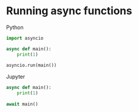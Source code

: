# Running async functions

Python
```python
import asyncio

async def main():
    print(1)
    
asyncio.run(main())
```

Jupyter
```python
async def main():
    print(1)
    
await main()
```